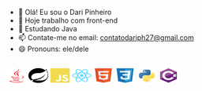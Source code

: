- 👋 Olá! Eu sou o Dari Pinheiro 
- 👀 Hoje trabalho com front-end
- 🌱 Estudando Java
- 📫 Contate-me no email: contatodariph27@gmail.com
- 😄 Pronouns: ele/dele


<div style="display: inline_block"><br>
  <img align="center" alt="Dari-Java" height="30" width="40" src="https://raw.githubusercontent.com/devicons/devicon/master/icons/java/java-plain.svg">
  <img align="center" alt="Dari-Spring" height="30" width="40" src="https://raw.githubusercontent.com/devicons/devicon/master/icons/Spring/Spring-plain.svg">
  <img align="center" alt="Dari-Js" height="30" width="40" src="https://raw.githubusercontent.com/devicons/devicon/master/icons/javascript/javascript-plain.svg">
  <img align="center" alt="Dari-React" height="30" width="40" src="https://raw.githubusercontent.com/devicons/devicon/master/icons/react/react-original.svg">
  <img align="center" alt="Dari-HTML" height="30" width="40" src="https://raw.githubusercontent.com/devicons/devicon/master/icons/html5/html5-original.svg">
  <img align="center" alt="Dari-CSS" height="30" width="40" src="https://raw.githubusercontent.com/devicons/devicon/master/icons/css3/css3-original.svg">
  <img align="center" alt="Dari-Python" height="30" width="40" src="https://raw.githubusercontent.com/devicons/devicon/master/icons/python/python-original.svg">
  <img align="center" alt="Dari-Csharp" height="30" width="40" src="https://raw.githubusercontent.com/devicons/devicon/master/icons/csharp/csharp-original.svg">
</div>
